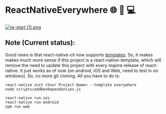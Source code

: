 # ReactNativeEverywhere :globe_with_meridians: :iphone: :computer:

[![re-start (1).png](https://s4.postimg.org/4a0zw1egd/re-start_1.png)](https://postimg.org/image/6elcx4g2x/)


## Note (Current status): 
Good news is that react-native-cli now supports [templates](https://github.com/facebook/react-native/pull/12548). So, it makes makes much more sense if this project is a react-native-template, which will remove the need to update this project with every majore release of react-native. It just works as of now (on android, iOS and Web, need to test in on windows). So, no more git cloning. All you have to do is:
```
react-native init <Your Project Name> --template everywhere
node scripts/addDevDependencies.js
```

```
react-native run-ios
react-native run-android
npm run web
```
